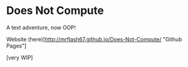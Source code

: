 Does Not Compute
================

A text adventure, now OOP!

Website (here)[http://mrflash67.github.io/Does-Not-Compute/  "Github Pages"]

[very WIP]
